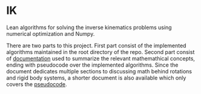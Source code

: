 # IK
Lean algorithms for solving the inverse kinematics problems using numerical optimization and Numpy.

There are two parts to this project. First part consist of the implemented algorithms maintained in the root directory of the repo. Second part consist of [documentation](https://github.com/MattiasFredriksson/IK/blob/master/docs/on%20the%20understanding%20of%20rotation%20and%20inverse%20kinematics.pdf) used to summarize the relevant mathemathical concepts, ending with pseudocode over the implemented algorithms. Since the document dedicates multiple sections to discussing math behind rotations and rigid body systems, a shorter document is also available which only covers the [pseudocode](https://github.com/MattiasFredriksson/IK/blob/master/docs/algorithms.pdf).

